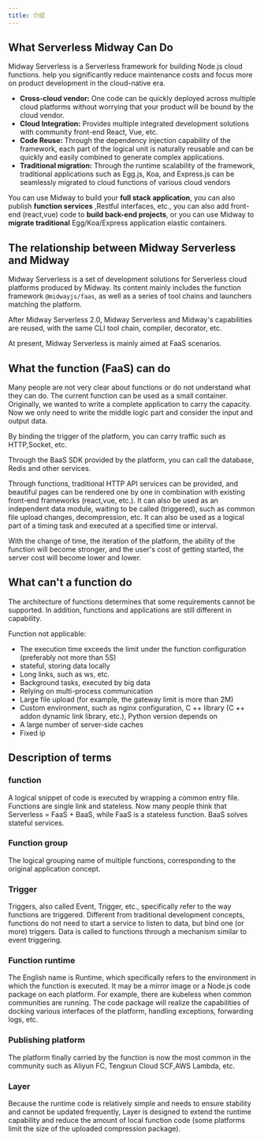 ```yaml
---
title: 介绍
---
```


## What Serverless Midway Can Do

Midway Serverless is a Serverless framework for building Node.js cloud functions. help you significantly reduce maintenance costs and focus more on product development in the cloud-native era.

- **Cross-cloud vendor:** One code can be quickly deployed across multiple cloud platforms without worrying that your product will be bound by the cloud vendor.
- **Cloud Integration:** Provides multiple integrated development solutions with community front-end React, Vue, etc.
- **Code Reuse:** Through the dependency injection capability of the framework, each part of the logical unit is naturally reusable and can be quickly and easily combined to generate complex applications.
- **Traditional migration:** Through the runtime scalability of the framework, traditional applications such as Egg.js, Koa, and Express.js can be seamlessly migrated to cloud functions of various cloud vendors

You can use Midway to build your **full stack application**, you can also publish **function services** ,Restful interfaces, etc., you can also add front-end (react,vue) code to **build back-end projects**, or you can use Midway to **migrate traditional** Egg/Koa/Express application elastic containers.

## The relationship between Midway Serverless and Midway

Midway Serverless is a set of development solutions for Serverless cloud platforms produced by Midway. Its content mainly includes the function framework `@midwayjs/faas`, as well as a series of tool chains and launchers matching the platform.

After Midway Serverless 2.0, Midway Serverless and Midway's capabilities are reused, with the same CLI tool chain, compiler, decorator, etc.

At present, Midway Serverless is mainly aimed at FaaS scenarios.

## What the function (FaaS) can do

Many people are not very clear about functions or do not understand what they can do. The current function can be used as a small container. Originally, we wanted to write a complete application to carry the capacity. Now we only need to write the middle logic part and consider the input and output data.

By binding the trigger of the platform, you can carry traffic such as HTTP,Socket, etc.

Through the BaaS SDK provided by the platform, you can call the database, Redis and other services.

Through functions, traditional HTTP API services can be provided, and beautiful pages can be rendered one by one in combination with existing front-end frameworks (react,vue, etc.). It can also be used as an independent data module, waiting to be called (triggered), such as common file upload changes, decompression, etc. It can also be used as a logical part of a timing task and executed at a specified time or interval.

With the change of time, the iteration of the platform, the ability of the function will become stronger, and the user's cost of getting started, the server cost will become lower and lower.

## What can't a function do

The architecture of functions determines that some requirements cannot be supported. In addition, functions and applications are still different in capability.

Function not applicable:

- The execution time exceeds the limit under the function configuration (preferably not more than 5S)
- stateful, storing data locally
- Long links, such as ws, etc.
- Background tasks, executed by big data
- Relying on multi-process communication
- Large file upload (for example, the gateway limit is more than 2M)
- Custom environment, such as nginx configuration, C ++ library (C ++ addon dynamic link library, etc.), Python version depends on
- A large number of server-side caches
- Fixed ip

## Description of terms

### function

A logical snippet of code is executed by wrapping a common entry file. Functions are single link and stateless. Now many people think that Serverless = FaaS + BaaS, while FaaS is a stateless function. BaaS solves stateful services.

### Function group

The logical grouping name of multiple functions, corresponding to the original application concept.

### Trigger

Triggers, also called Event, Trigger, etc., specifically refer to the way functions are triggered.
Different from traditional development concepts, functions do not need to start a service to listen to data, but bind one (or more) triggers. Data is called to functions through a mechanism similar to event triggering.

### Function runtime

The English name is Runtime, which specifically refers to the environment in which the function is executed. It may be a mirror image or a Node.js code package on each platform. For example, there are kubeless when common communities are running. The code package will realize the capabilities of docking various interfaces of the platform, handling exceptions, forwarding logs, etc.

### Publishing platform

The platform finally carried by the function is now the most common in the community such as Aliyun FC, Tengxun Cloud SCF,AWS Lambda, etc.

### Layer

Because the runtime code is relatively simple and needs to ensure stability and cannot be updated frequently, Layer is designed to extend the runtime capability and reduce the amount of local function code (some platforms limit the size of the uploaded compression package).
